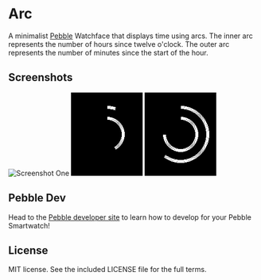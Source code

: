 # Arc
A minimalist [Pebble](https://getpebble.com/) Watchface that displays time using arcs. The inner arc represents the number of hours since twelve o'clock. The outer arc represents the number of minutes since the start of the hour.

## Screenshots
![Screenshot One](screenshots/arc-screenshot_05-59)
![Screenshot Two](screenshots/arc-screenshot_05-03)
![Screenshot Three](screenshots/arc-screenshot_09-35)

## Pebble Dev
Head to the [Pebble developer site](https://developer.getpebble.com/) to learn how to develop for your Pebble Smartwatch!

## License
MIT license. See the included LICENSE file for the full terms.
